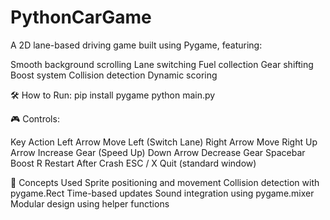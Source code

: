 # PythonCarGame

A 2D lane-based driving game built using Pygame, featuring:

Smooth background scrolling
Lane switching
Fuel collection
Gear shifting
Boost system
Collision detection
Dynamic scoring

🛠️ How to Run:
pip install pygame
python main.py

🎮 Controls:

Key                                      	Action
Left Arrow                               	Move Left (Switch Lane)
Right Arrow                              	Move Right
Up Arrow                               	  Increase Gear (Speed Up)
Down Arrow	                              Decrease Gear
Spacebar                                 	Boost
R                                       	Restart After Crash
ESC / X	                                  Quit (standard window)

🧠 Concepts Used
Sprite positioning and movement
Collision detection with pygame.Rect
Time-based updates
Sound integration using pygame.mixer
Modular design using helper functions
